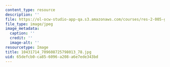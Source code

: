 ```yaml
---
content_type: resource
description: ''
file: https://ol-ocw-studio-app-qa.s3.amazonaws.com/courses/res-2-005-girls-who-build-make-your-own-wearables-workshop-spring-2015/65defcb0ca856096a208a6e7ede343bd_10431714_709608725798013_78.jpg
file_type: image/jpeg
image_metadata:
  caption: ''
  credit: ''
  image-alt: ''
resourcetype: Image
title: 10431714_709608725798013_78.jpg
uid: 65defcb0-ca85-6096-a208-a6e7ede343bd
---
```

